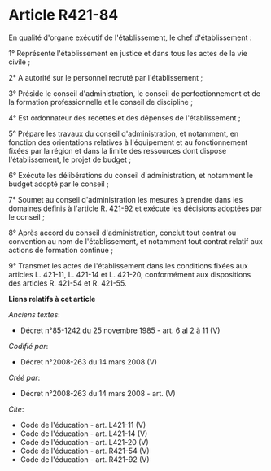 # Article R421-84

En qualité d'organe exécutif de l'établissement, le chef d'établissement : 

1° Représente l'établissement en justice et dans tous les actes de la vie civile ; 

2° A autorité sur le personnel recruté par l'établissement ; 

3° Préside le conseil d'administration, le conseil de perfectionnement et de la formation professionnelle et le conseil de
discipline ; 

4° Est ordonnateur des recettes et des dépenses de l'établissement ; 

5° Prépare les travaux du conseil d'administration, et notamment, en fonction des orientations relatives à l'équipement et au
fonctionnement fixées par la région et dans la limite des ressources dont dispose l'établissement, le projet de budget ; 

6° Exécute les délibérations du conseil d'administration, et notamment le budget adopté par le conseil ; 

7° Soumet au conseil d'administration les mesures à prendre dans les domaines définis à l'article R. 421-92 et exécute les
décisions adoptées par le conseil ; 

8° Après accord du conseil d'administration, conclut tout contrat ou convention au nom de l'établissement, et notamment tout
contrat relatif aux actions de formation continue ; 

9° Transmet les actes de l'établissement dans les conditions fixées aux articles L. 421-11, L. 421-14 et L. 421-20,
conformément aux dispositions des articles R. 421-54 et R. 421-55.

**Liens relatifs à cet article**

_Anciens textes_:

  - Décret n°85-1242 du 25 novembre 1985 - art. 6 al 2 à 11 (V)

_Codifié par_:

  - Décret n°2008-263 du 14 mars 2008 (V)

_Créé par_:

  - Décret n°2008-263 du 14 mars 2008 - art. (V)

_Cite_:

  - Code de l'éducation - art. L421-11 (V)
  - Code de l'éducation - art. L421-14 (V)
  - Code de l'éducation - art. L421-20 (V)
  - Code de l'éducation - art. R421-54 (V)
  - Code de l'éducation - art. R421-92 (V)
